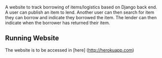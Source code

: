 A website to track borrowing of items/logistics based on Django back end. A user can publish an item to lend. Another user can then search for item they can borrow and indicate they borrowed the item. The lender can then indicate when the borrower has returned their item.

## Running Website
The website is to be accessed in
[here] (http://herokuapp.com)
